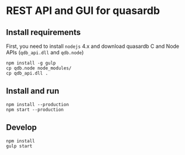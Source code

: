 # REST API and GUI for quasardb

## Install requirements

First, you need to install `nodejs` 4.x and download quasardb C and Node APIs (`qdb_api.dll` and `qdb.node`)

    npm install -g gulp
    cp qdb.node node_modules/
    cp qdb_api.dll .

## Install and run

	npm install --production
	npm start --production

## Develop

    npm install
    gulp start
